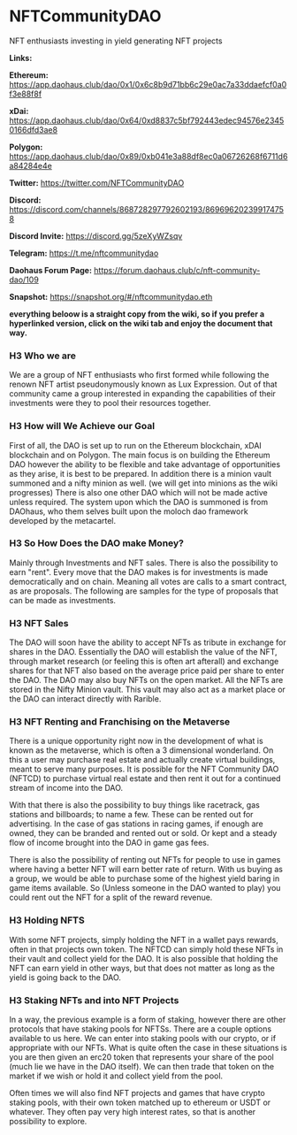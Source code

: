 # NFTCommunityDAO
NFT enthusiasts investing in yield generating NFT projects

**Links:**


**Ethereum:** https://app.daohaus.club/dao/0x1/0x6c8b9d71bb6c29e0ac7a33ddaefcf0a0f3e88f8f

**xDai:** https://app.daohaus.club/dao/0x64/0xd8837c5bf792443edec94576e23450166dfd3ae8

**Polygon:** https://app.daohaus.club/dao/0x89/0xb041e3a88df8ec0a06726268f6711d6a84284e4e

**Twitter:** https://twitter.com/NFTCommunityDAO

**Discord:** https://discord.com/channels/868728297792602193/869696202399174758

**Discord Invite:** https://discord.gg/5zeXyWZsqv

**Telegram:** https://t.me/nftcommunitydao

**Daohaus Forum Page:** https://forum.daohaus.club/c/nft-community-dao/109

**Snapshot:** https://snapshot.org/#/nftcommunitydao.eth

**everything beloow is a straight copy from the wiki, so if you prefer a hyperlinked version, click on the wiki tab and enjoy the document that way.**

### H3 Who we are
We are a group of NFT enthusiasts who first formed while following the renown NFT artist pseudonymously known as Lux Expression. Out of that community came a group interested in expanding the capabilities of their investments were they to pool their resources together.

### H3 How will We Achieve our Goal
First of all, the DAO is set up to run on the Ethereum blockchain, xDAI blockchain and on Polygon. The main focus is on building the Ethereum DAO however the ability to be flexible and take advantage of opportunities as they arise, it is best to be prepared. In addition there is a minion vault summoned and a nifty minion as well. (we will get into minions as the wiki progresses) There is also one other DAO which will not be made active unless required. The system upon which the DAO is summoned is from DAOhaus, who them selves built upon the moloch dao framework developed by the metacartel.

### H3 So How Does the DAO make Money?
Mainly through Investments and NFT sales. There is also the possibility to earn "rent". Every move that the DAO makes is for investments is made democratically and on chain. Meaning all votes are calls to a smart contract, as are proposals. The following are samples for the type of proposals that can be made as investments.

### H3 NFT Sales
The DAO will soon have the ability to accept NFTs as tribute in exchange for shares in the DAO. Essentially the DAO will establish the value of the NFT, through market research (or feeling this is often art afterall) and exchange shares for that NFT also based on the average price paid per share to enter the DAO. The DAO may also buy NFTs on the open market. All the NFTs are stored in the Nifty Minion vault. This vault may also act as a market place or the DAO can interact directly with Rarible.

### H3 NFT Renting and Franchising on the Metaverse
There is a unique opportunity right now in the development of what is known as the metaverse, which is often a 3 dimensional wonderland. On this a user may purchase real estate and actually create virtual buildings, meant to serve many purposes. It is possible for the NFT Community DAO (NFTCD) to purchase virtual real estate and then rent it out for a continued stream of income into the DAO.

With that there is also the possibility to buy things like racetrack, gas stations and billboards; to name a few. These can be rented out for advertising. In the case of gas stations in racing games, if enough are owned, they can be branded and rented out or sold. Or kept and a steady flow of income brought into the DAO in game gas fees.

There is also the possibility of renting out NFTs for people to use in games where having a better NFT will earn better rate of return. With us buying as a group, we would be able to purchase some of the highest yield baring in game items available. So (Unless someone in the DAO wanted to play) you could rent out the NFT for a split of the reward revenue.

### H3 Holding NFTS
With some NFT projects, simply holding the NFT in a wallet pays rewards, often in that projects own token. The NFTCD can simply hold these NFTs in their vault and collect yield for the DAO. It is also possible that holding the NFT can earn yield in other ways, but that does not matter as long as the yield is going back to the DAO.

### H3 Staking NFTs and into NFT Projects
In a way, the previous example is a form of staking, however there are other protocols that have staking pools for NFTSs. There are a couple options available to us here. We can enter into staking pools with our crypto, or if appropriate with our NFTs. What is quite often the case in these situations is you are then given an erc20 token that represents your share of the pool (much lie we have in the DAO itself). We can then trade that token on the market if we wish or hold it and collect yield from the pool.

Often times we will also find NFT projects and games that have crypto staking pools, with their own token matched up to ethereum or USDT or whatever. They often pay very high interest rates, so that is another possibility to explore.

